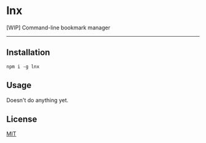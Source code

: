# lnx

[WIP] Command-line bookmark manager

--------

## Installation

`npm i -g lnx`

## Usage

Doesn't do anything yet.

## License

[MIT](./LICENSE.md)
